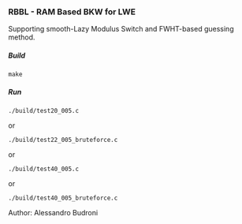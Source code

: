 ### RBBL - RAM Based BKW for LWE

Supporting smooth-Lazy Modulus Switch and FWHT-based guessing method.

##### Build
```
make
```
##### Run
```
./build/test20_005.c
```
or
```
./build/test22_005_bruteforce.c
```
or
```
./build/test40_005.c
```
or
```
./build/test40_005_bruteforce.c
```



Author: Alessandro Budroni

